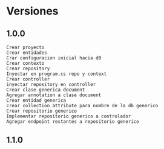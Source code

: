 # Versiones

## 1.0.0

    Crear proyecto
    Crear entidades
    Crar configuracion inicial hacia dB
    Crear contexto
    Crear repository
    Inyectar en program.cs repo y context
    Crear controller
    inyectar repository en controller
    Crear clase generica document
    Agregar annotation a clase document
    Crear entidad generica
    crear collection attribute para nombre de la db generico
    Crear repositorio generico
    Implementar repositorio generico a controlador
    Agregar endpoint restantes a repositorio generico

## 1.1.0
